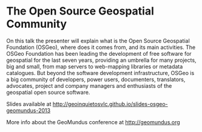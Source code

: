 The Open Source Geospatial Community
============================================

On this talk the presenter will explain what is the Open Source
Geospatial Foundation (OSGeo), where does it comes from, and its main
activities. The OSGeo Foundation has been leading the development of
free software for geospatial for the last seven years, providing an
umbrella for many projects, big and small, from map servers to
web-mapping libraries or metadata catalogues. But beyond the software
development infrastructure, OSGeo is a big community of developers,
power users, documenters, translators, advocates, project and company
managers and enthusiasts of the geospatial open source software.

Slides available at http://geoinquietosvlc.github.io/slides-osgeo-geomundus-2013

More info about the GeoMundus conference at http://geomundus.org
